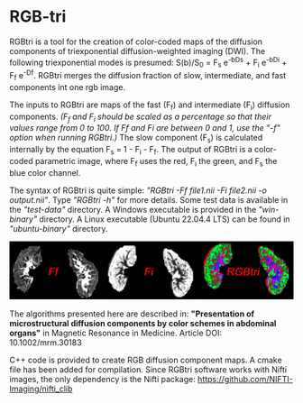 # RGB-tri
RGBtri is a tool for the creation of color-coded maps of the diffusion components 
of triexponential diffusion-weighted imaging (DWI). 
The following triexponential modes is presumed: 
S(b)/S<sub>0</sub> = F<sub>s</sub> e<sup>-bDs</sup> + F<sub>i</sub> e<sup>-bDi</sup> + F<sub>f</sub> e<sup>-Df</sup>.
RGBtri merges the diffusion fraction of slow, intermediate, and fast components int one rgb image. 

The inputs to RGBtri are maps of the fast (F<sub>f</sub>) and intermediate (F<sub>i</sub>) diffusion components. 
_(F<sub>f</sub> and F<sub>i</sub> should be scaled as a percentage so that their values range from 0 to 100. 
If Ff and Fi are between 0 and 1, use the "-f" option when running RGBtri.)_
The slow component (F<sub>s</sub>) is calculated internally by the equation 
F<sub>s</sub> = 1 - F<sub>i</sub> - F<sub>f</sub>.
The output of RGBtri is a color-coded parametric image, where F<sub>f</sub> uses the red, F<sub>i</sub> 
the green, and F<sub>s</sub> the blue color channel.

The syntax of RGBtri is quite simple: _"RGBtri -Ff file1.nii -Fi file2.nii -o output.nii"_.
Type _"RGBtri -h"_ for more details.
Some test data is available in the _"test-data"_ directory.
A Windows executable is provided in the _"win-binary"_ directory.
A Linux executable (Ubuntu 22.04.4 LTS) can be found in _"ubuntu-binary"_ directory.


![](assets/color-kidney1.png)

The algorithms presented here are described in: 
**"Presentation of microstructural diffusion components by color schemes in abdominal organs"** in Magnetic Resonance in Medicine.
Article DOI: 10.1002/mrm.30183

C++ code is provided to create RGB diffusion component maps. A cmake file has been added for compilation.
Since RGBtri software works with Nifti images, the only dependency is the Nifti package: https://github.com/NIFTI-Imaging/nifti_clib
